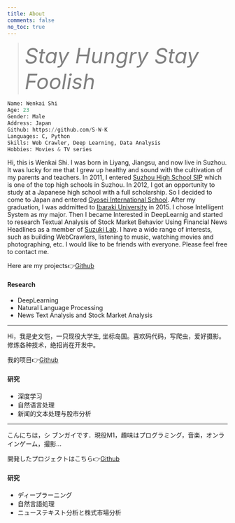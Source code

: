 ```yaml
---
title: About
comments: false
no_toc: true
---
```


<blockquote class="blockquote-center"><font size=100% color='gray'><i>Stay Hungry Stay Foolish</i></font></blockquote>

```python
Name: Wenkai Shi
Age: 23
Gender: Male
Address: Japan
Github: https://github.com/S-W-K
Languages: C, Python
Skills: Web Crawler, Deep Learning, Data Analysis
Hobbies: Movies & TV series
```



Hi, this is Wenkai Shi. I was born in Liyang, Jiangsu, and now live in Suzhou. It was lucky for me that I  grew up healthy and sound with the cultivation of my parents and teachers. In 2011, I entered [Suzhou High School SIP](http://shssip.szedu.com/2016en_dtlpage.asp?c=231) which is one of the top high schools in Suzhou. In 2012, I got an opportunity to study at a Japanese high school with a full scholarship. So I decided to come to Japan and entered [Gyosei International School](http://www.gis.ac.jp/). After my graduation, I was addmitted to [Ibaraki University](http://www.ibaraki.ac.jp/) in 2015. I chose Intelligent System as my major. Then I became Interested in DeepLearnig and started to research Textual Analysis of Stock Market Behavior Using Financial News Headlines as a member of [Suzuki Lab](http://tsuzuki.ise.ibaraki.ac.jp/TS_lab/index-e.html). I have a wide range of interests, such as building WebCrawlers, listening to music, watching movies and photographing, etc. I would like to be friends with everyone. Please feel free to contact me.

Here are my projects👉[Github](https://github.com/S-W-K)  

#### Research

- DeepLearning 
- Natural Language Processing
- News Text Analysis and Stock Market Analysis

---

Hi，我是史文恺，一只现役大学生, 坐标岛国。喜欢码代码，写爬虫，爱好摄影。修炼各种技术，绝招尚在开发中。

我的项目👉[Github](https://github.com/S-W-K)  

#### 研究

- 深度学习
- 自然语言处理
- 新闻的文本处理与股市分析

---

こんにちは，シ ブンガイです．現役M1，趣味はプログラミング，音楽，オンラインゲーム，撮影...

開発したプロジェクトはこちら👉[Github](https://github.com/S-W-K)  

#### 研究

- ディープラーニング 
- 自然言語処理
- ニューステキスト分析と株式市場分析
